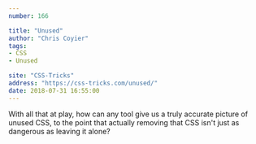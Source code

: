 ```yaml
---
number: 166

title: "Unused"
author: "Chris Coyier"
tags:
- CSS
- Unused

site: "CSS-Tricks"
address: "https://css-tricks.com/unused/"
date: 2018-07-31 16:55:00
---
```


With all that at play, how can any tool give us a truly accurate picture of unused CSS, to the point that actually removing that CSS isn't just as dangerous as leaving it alone?
